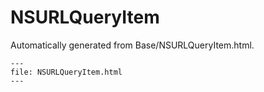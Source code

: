 
# NSURLQueryItem

Automatically generated from Base/NSURLQueryItem.html.

``` {raw} html
---
file: NSURLQueryItem.html
---
```
